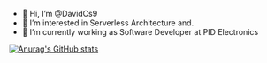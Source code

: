 - 👋 Hi, I’m @DavidCs9
- 👀 I’m interested in Serverless Architecture and.
- 🌱 I’m currently working as Software Developer at PID Electronics
  
[![Anurag's GitHub stats](https://github-readme-stats.vercel.app/api?username=DavidCs9&show_icons=true&theme=radical&rank_icon=github)](https://github.com/DavidCs9)

<!---
DavidCs9/DavidCs9 is a ✨ special ✨ repository because its `README.md` (this file) appears on your GitHub profile.
You can click the Preview link to take a look at your changes.
--->
